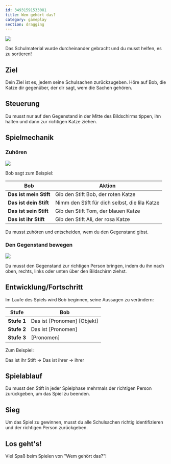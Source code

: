 ```yaml
---
id: 34931591533081
title: Wem gehört das?
category: gameplay
section: dragging
---
```

![](https://help.studycat.com/hc/article_attachments/34966103260825)

Das Schulmaterial wurde durcheinander gebracht und du musst helfen, es zu sortieren!

## Ziel

Dein Ziel ist es, jedem seine Schulsachen zurückzugeben. Höre auf Bob, die Katze dir gegenüber, der dir sagt, wem die Sachen gehören.

## Steuerung

Du musst nur auf den Gegenstand in der Mitte des Bildschirms tippen, ihn halten und dann zur richtigen Katze ziehen.

## Spielmechanik

### Zuhören

![](https://help.studycat.com/hc/article_attachments/34966103283609)

Bob sagt zum Beispiel:

| Bob | Aktion |
| --- | --- |
| **Das&nbsp;ist&nbsp;mein&nbsp;Stift** | Gib den Stift Bob, der roten Katze |
| **Das&nbsp;ist&nbsp;dein&nbsp;Stift** | Nimm den Stift für dich selbst, die lila Katze |
| **Das&nbsp;ist&nbsp;sein&nbsp;Stift** | Gib den Stift Tom, der blauen Katze |
| **Das&nbsp;ist&nbsp;ihr&nbsp;Stift** | Gib den Stift Ali, der rosa Katze |

Du musst zuhören und entscheiden, wem du den Gegenstand gibst.

### Den Gegenstand bewegen

![](https://help.studycat.com/hc/article_attachments/34966668424601)

Du musst den Gegenstand zur richtigen Person bringen, indem du ihn nach oben, rechts, links oder unten über den Bildschirm ziehst.

## Entwicklung/Fortschritt

Im Laufe des Spiels wird Bob beginnen, seine Aussagen zu verändern:

| Stufe | Bob |
| --- | --- |
| **Stufe&nbsp;1** | Das ist [Pronomen] [Objekt] |
| **Stufe&nbsp;2** | Das ist [Pronomen] |
| **Stufe&nbsp;3** | [Pronomen] |

Zum Beispiel:

Das ist ihr Stift -> Das ist ihrer -> ihrer

## Spielablauf

Du musst den Stift in jeder Spielphase mehrmals der richtigen Person zurückgeben, um das Spiel zu beenden.

## Sieg

Um das Spiel zu gewinnen, musst du alle Schulsachen richtig identifizieren und der richtigen Person zurückgeben.

## Los geht's!

Viel Spaß beim Spielen von "Wem gehört das?"!

